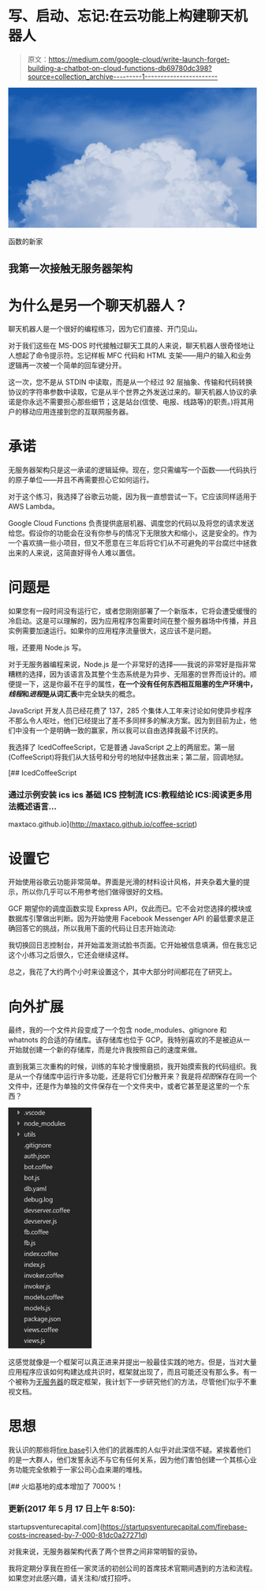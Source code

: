 # 写、启动、忘记:在云功能上构建聊天机器人

> 原文：<https://medium.com/google-cloud/write-launch-forget-building-a-chatbot-on-cloud-functions-db69780dc398?source=collection_archive---------1----------------------->

![](img/caca3ee3038e8e10f95748f910cdb994.png)

函数的新家

## 我第一次接触无服务器架构

# 为什么是另一个聊天机器人？

聊天机器人是一个很好的编程练习，因为它们直接、开门见山。

对于我们这些在 MS-DOS 时代接触过聊天工具的人来说，聊天机器人很奇怪地让人想起了命令提示符。忘记样板 MFC 代码和 HTML 支架——用户的输入和业务逻辑再一次被一个简单的回车键分开。

这一次，您不是从 STDIN 中读取，而是从一个经过 92 层抽象、传输和代码转换协议的字符串参数中读取，它是从半个世界之外发送过来的。聊天机器人协议的承诺是你永远不需要担心那些细节；这是站台(信使、电报、线路等)的职责。)将其用户的移动应用连接到您的互联网服务器。

# 承诺

无服务器架构只是这一承诺的逻辑延伸。现在，您只需编写一个函数——代码执行的原子单位——并且不再需要担心它如何运行。

对于这个练习，我选择了谷歌云功能，因为我一直想尝试一下。它应该同样适用于 AWS Lambda。

Google Cloud Functions 负责提供底层机器、调度您的代码以及将您的请求发送给您。假设你的功能会在没有你参与的情况下无限放大和缩小，这是安全的。作为一个喜欢搞一些小项目，但又不愿意在三年后将它们从不可避免的平台腐烂中拯救出来的人来说，这简直好得令人难以置信。

# 问题是

如果您有一段时间没有运行它，或者您刚刚部署了一个新版本，它将会遭受缓慢的冷启动。这是可以理解的，因为应用程序包需要时间在整个服务器场中传播，并且实例需要加速运行。如果你的应用程序流量很大，这应该不是问题。

哦，还要用 Node.js 写。

对于无服务器编程来说，Node.js 是一个非常好的选择——我说的非常好是指非常糟糕的选择，因为该语言及其整个生态系统是为异步、无阻塞的世界而设计的。顺便提一下，这是你最不在乎的属性，**在一个没有任何东西相互阻塞的生产环境中，*线程*和*进程*是从词汇表**中完全缺失的概念。

JavaScript 开发人员已经花费了 137，285 个集体人工年来讨论如何使异步程序不那么令人呕吐，他们已经提出了差不多同样多的解决方案。因为到目前为止，他们中没有一个是明确一致的赢家，所以我可以自由选择我最不讨厌的。

我选择了 IcedCoffeeScript，它是普通 JavaScript 之上的两层宏。第一层(CoffeeScript)将我们从大括号和分号的地狱中拯救出来；第二层，回调地狱。

 [## IcedCoffeeScript

### 通过示例安装 ics ics 基础 ICS 控制流 ICS:教程结论 ICS:阅读更多用法概述语言…

maxtaco.github.io](http://maxtaco.github.io/coffee-script) 

# 设置它

开始使用谷歌云功能非常简单。界面是光滑的材料设计风格，并夹杂着大量的提示，所以你几乎可以不用参考他们做得很好的文档。

GCF 期望你的调度函数实现 Express API，仅此而已。它不会对您选择的模块或数据库引擎做出判断。因为开始使用 Facebook Messenger API 的最低要求是正确回答它的挑战，所以我用下面的代码让日志开始流动:

我切换回日志控制台，并开始滥发测试脸书页面。它开始被信息填满，但在我忘记这个小练习之后很久，它还会继续这样。

总之，我花了大约两个小时来设置这个，其中大部分时间都花在了研究上。

# 向外扩展

最终，我的一个文件片段变成了一个包含 node_modules、gitignore 和 whatnots 的合适的存储库。该存储库也位于 GCP。我特别喜欢的不是被迫从一开始就创建一个新的存储库，而是允许我按照自己的速度来做。

直到我第三次重构的时候，训练的车轮才慢慢磨损，我开始摸索我的代码组织。我是从一个存储库中运行许多功能，还是将它们分散开来？我是将*视图*保存在同一个文件中，还是作为单独的文件保存在一个文件夹中，或者它甚至是这里的一个东西？

![](img/3a2fdc49a1bbe109fa883f422d4bd0ea.png)

这感觉就像是一个框架可以真正进来并提出一般最佳实践的地方。但是，当对大量应用程序应该如何构建达成共识时，框架就出现了，而且可能还没有那么多。有一个被称为[无服务器](https://serverless.com/)的既定框架，我计划下一步研究他们的方法，尽管他们似乎不重视文档。

# 思想

我认识的那些将[fire base](https://firebase.google.com/)引入他们的武器库的人似乎对此深信不疑。紧挨着他们的是一大群人，他们发誓永远不与它有任何关系，因为他们害怕创建一个其核心业务功能完全依赖于一家公司心血来潮的堆栈。

[](https://startupsventurecapital.com/firebase-costs-increased-by-7-000-81dc0a27271d) [## 火焰基地的成本增加了 7000%！

### 更新(2017 年 5 月 17 日上午 8:50):

startupsventurecapital.com](https://startupsventurecapital.com/firebase-costs-increased-by-7-000-81dc0a27271d) 

对我来说，无服务器架构代表了两个世界之间非常明智的妥协。

我将定期分享我在担任一家灵活的初创公司的首席技术官期间遇到的方法和流程。如果您对此感兴趣，请关注和/或打招呼。